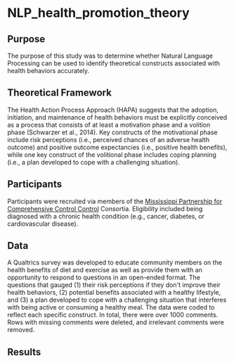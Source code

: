 # NLP_health_promotion_theory

## Purpose

The purpose of this study was to determine whether Natural Language Processing can be used to identify theoretical constructs associated with health behaviors accurately.

## Theoretical Framework

The Health Action Process Approach (HAPA) suggests that the adoption, initiation, and maintenance of health behaviors must be explicitly conceived as a process that consists of at least a motivation phase and a volition phase (Schwarzer et al., 2014). Key constructs of the motivational phase include risk perceptions (i.e., perceived chances of an adverse health outcome) and positive outcome expectancies (i.e., positive health benefits), while one key construct of the volitional phase includes coping planning (i.e., a plan developed to cope with a challenging situation). 

## Participants

Participants were recruited via members of the [Mississippi Partnership for Comprehensive Control Control](https://msdh.ms.gov/msdhsite/index.cfm/43,0,292,426,html) Consortia. Eligibility included being diagnosed with a chronic health condition (e.g., cancer, diabetes, or cardiovascular disease).

## Data

A Qualtrics survey was developed to educate community members on the health benefits of diet and exercise as well as provide them with an opportunity to respond to questions in an open-ended format. The questions that gauged (1) their risk perceptions if they don't improve their health behaviors, (2) potential benefits associated with a healthy lifestyle, and (3) a plan developed to cope with a challenging situation that interferes with being active or consuming a healthy meal. The data were coded to reflect each specific construct.  In total, there were over 1000 comments. Rows with missing comments were deleted, and irrelevant comments were removed. 

## Results
